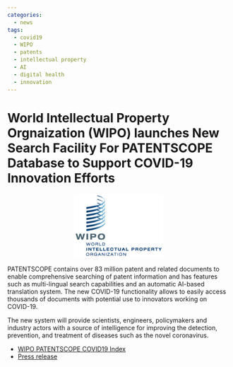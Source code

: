 ```yaml
---
categories:
  - news
tags:
  - covid19
  - WIPO
  - patents
  - intellectual property
  - AI
  - digital health
  - innovation
---
```


# World Intellectual Property Orgnaization (WIPO) launches New Search Facility For PATENTSCOPE Database to Support COVID-19 Innovation Efforts

<p align="center"><a href="https://patentscope.wipo.int/search/en/covid19.jsf"><img src="/assets/images/images_posts/logo_WIPO.gif"  width="40%"></a></p>

PATENTSCOPE contains over 83 million patent and related documents to enable comprehensive searching of patent information and has features such as multi-lingual search capabilities and an automatic AI-based translation system. The new COVID-19 functionality allows to easily access thousands of documents with potential use to innovators working on COVID-19.

The new system will provide scientists, engineers, policymakers and industry actors with a source of intelligence for improving the detection, prevention, and treatment of diseases such as the novel coronavirus.

* [WIPO PATENTSCOPE COVID19 Index](https://patentscope.wipo.int/search/en/covid19.jsf)
* [Press release](https://www.wipo.int/pressroom/en/articles/2020/article_0008.html)



